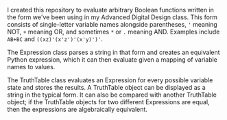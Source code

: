 I created this repository to evaluate arbitrary Boolean functions written in the form we've been using in my Advanced Digital Design class. This form consists of single-letter variable names alongside parentheses, `'` meaning NOT, `+` meaning OR, and sometimes `*` or `.` meaning AND. Examples include `AB+BC` and `((xz)'(x'z')'(x'y)')'`.

The Expression class parses a string in that form and creates an equivalent Python expression, which it can then evaluate given a mapping of variable names to values.

The TruthTable class evaluates an Expression for every possible variable state and stores the results. A TruthTable object can be displayed as a string in the typical form. It can also be compared with another TruthTable object; if the TruthTable objects for two different Expressions are equal, then the expressions are algebraically equivalent.
